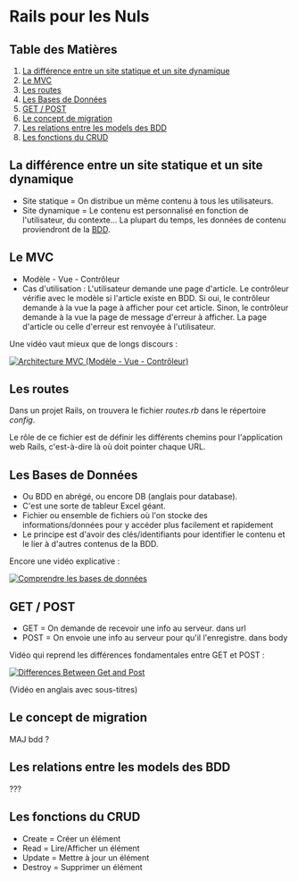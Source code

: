 # Rails pour les Nuls

## Table des Matières

1. [La différence entre un site statique et un site dynamique](#statdyn)
2. [Le MVC](#mvc)
3. [Les routes](#routes)
4. [Les Bases de Données](#bdd)
5. [GET / POST](#getpost)
6. [Le concept de migration](#migr)
7. [Les relations entre les models des BDD](#models)
8. [Les fonctions du CRUD](#crud)

## <a name="statdyn"></a>La différence entre un site statique et un site dynamique

* Site statique = On distribue un même contenu à tous les utilisateurs.
* Site dynamique = Le contenu est personnalisé en fonction de l'utilisateur, du contexte... La plupart du temps, les données de contenu proviendront de la [BDD](#bdd).

## <a name="mvc"></a>Le MVC

* Modèle - Vue - Contrôleur
* Cas d'utilisation : L'utilisateur demande une page d'article. Le contrôleur vérifie avec le modèle si l'article existe en BDD. Si oui, le contrôleur demande à la vue la page à afficher pour cet article. Sinon, le contrôleur demande à la vue la page de message d'erreur à afficher. La page d'article ou celle d'erreur est renvoyée à l'utilisateur.

Une vidéo vaut mieux que de longs discours :

[![Architecture MVC (Modèle - Vue - Contrôleur)](https://img.youtube.com/vi/PuBjF8CRWWE/0.jpg)](https://www.youtube.com/watch?v=PuBjF8CRWWE)

## <a name="routes"></a>Les routes

Dans un projet Rails, on trouvera le fichier *routes.rb* dans le répertoire *config*.

Le rôle de ce fichier est de définir les différents chemins pour l'application web Rails, c'est-à-dire là où doit pointer chaque URL.

## <a name="bdd"></a>Les Bases de Données

* Ou BDD en abrégé, ou encore DB (anglais pour database).
* C'est une sorte de tableur Excel géant.
* Fichier ou ensemble de fichiers où l'on stocke des informations/données pour y accéder plus facilement et rapidement
* Le principe est d'avoir des clés/identifiants pour identifier le contenu et le lier à d'autres contenus de la BDD.

Encore une vidéo explicative :

[![Comprendre les bases de données](https://img.youtube.com/vi/tmMmEYknwek/0.jpg)](https://www.youtube.com/watch?v=tmMmEYknwek)

## <a name="getpost"></a>GET / POST

* GET = On demande de recevoir une info au serveur. dans url
* POST = On envoie une info au serveur pour qu'il l'enregistre. dans body

Vidéo qui reprend les différences fondamentales entre GET et POST :

[![Differences Between Get and Post](https://img.youtube.com/vi/UObINRj2EGY/0.jpg)](https://www.youtube.com/watch?v=UObINRj2EGY)

(Vidéo en anglais avec sous-titres)

## <a name="migr"></a>Le concept de migration

MAJ bdd ?

## <a name="models"></a>Les relations entre les models des BDD

???

## <a name="crud"></a>Les fonctions du CRUD

* Create = Créer un élément
* Read = Lire/Afficher un élément
* Update = Mettre à jour un élément
* Destroy = Supprimer un élément
